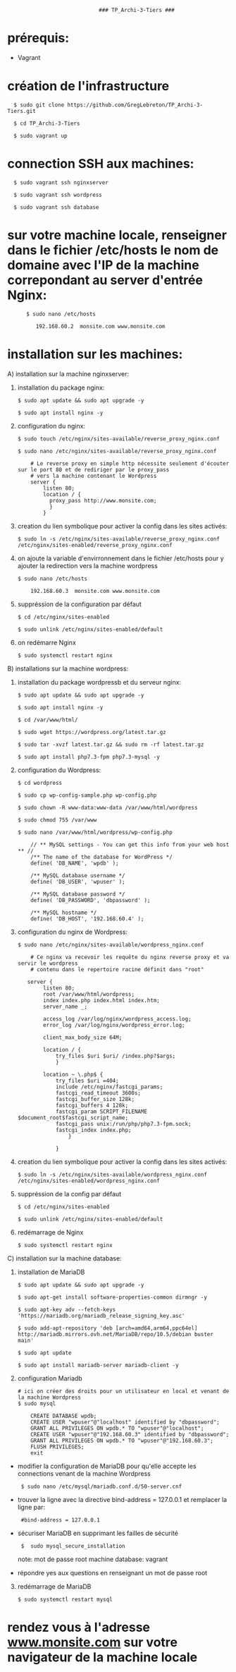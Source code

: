                                  ### TP_Archi-3-Tiers ###
 
 
 
# prérequis:

  - Vagrant
                                          
# création de l'infrastructure

      $ sudo git clone https://github.com/GregLebreton/TP_Archi-3-Tiers.git

      $ cd TP_Archi-3-Tiers 

      $ sudo vagrant up
    
# connection SSH aux machines:

      $ sudo vagrant ssh nginxserver

      $ sudo vagrant ssh wordpress

      $ sudo vagrant ssh database
      
# sur votre machine locale, renseigner dans le fichier /etc/hosts le nom de domaine avec l'IP de la machine correpondant au server d'entrée Nginx:

          $ sudo nano /etc/hosts

             192.168.60.2  monsite.com www.monsite.com


# installation sur les machines:
      
  A) installation sur la machine nginxserver:
  
   1) installation du package nginx:

          $ sudo apt update && sudo apt upgrade -y

          $ sudo apt install nginx -y
      
   2) configuration du nginx:

          $ sudo touch /etc/nginx/sites-available/reverse_proxy_nginx.conf
      
          $ sudo nano /etc/nginx/sites-available/reverse_proxy_nginx.conf

              # Le reverse proxy en simple http nécessite seulement d'écouter sur le port 80 et de rediriger par le proxy_pass
              # vers la machine contenant le Wordpress
              server {
                  listen 80;
                  location / {
                    proxy_pass http://www.monsite.com;
                    }
                  }
                  
   3) creation du lien symbolique pour activer la config dans les sites activés:

          $ sudo ln -s /etc/nginx/sites-available/reverse_proxy_nginx.conf /etc/nginx/sites-enabled/reverse_proxy_nginx.conf
                  
   4) on ajoute la variable d'envirronnement dans le fichier /etc/hosts pour y ajouter la redirection vers la machine wordpress

          $ sudo nano /etc/hosts
          
              192.168.60.3  monsite.com www.monsite.com

   5) suppréssion de la configuration par défaut

          $ cd /etc/nginx/sites-enabled

          $ sudo unlink /etc/nginx/sites-enabled/default
                  
   6) on redémarre Nginx

          $ sudo systemctl restart nginx
      
      
  B) installations sur la machine wordpress:
  
   1) installation du package wordpressb et du serveur nginx:

          $ sudo apt update && sudo apt upgrade -y

          $ sudo apt install nginx -y

          $ cd /var/www/html/

          $ sudo wget https://wordpress.org/latest.tar.gz

          $ sudo tar -xvzf latest.tar.gz && sudo rm -rf latest.tar.gz
          
          $ sudo apt install php7.3-fpm php7.3-mysql -y
      
   2) configuration du Wordpress:
 
          $ cd wordpress

          $ sudo cp wp-config-sample.php wp-config.php

          $ sudo chown -R www-data:www-data /var/www/html/wordpress

          $ sudo chmod 755 /var/www
          
          $ sudo nano /var/www/html/wordpress/wp-config.php

              // ** MySQL settings - You can get this info from your web host ** //
              /** The name of the database for WordPress */
              define( 'DB_NAME', 'wpdb' );

              /** MySQL database username */
              define( 'DB_USER', 'wpuser' );

              /** MySQL database password */
              define( 'DB_PASSWORD', 'dbpassword' );

              /** MySQL hostname */
              define( 'DB_HOST', '192.168.60.4' );

                 
   3) configuration du nginx de Wordpress:
 
          $ sudo nano /etc/nginx/sites-available/wordpress_nginx.conf

              # Ce nginx va recevoir les requête du nginx reverse proxy et va servir le wordpress
              # contenu dans le repertoire racine définit dans "root"
             
             server {
                  listen 80;
                  root /var/www/html/wordpress;
                  index index.php index.html index.htm;
                  server_name _;

                  access_log /var/log/nginx/wordpress_access.log;
                  error_log /var/log/nginx/wordpress_error.log;

                  client_max_body_size 64M;

                  location / {
                      try_files $uri $uri/ /index.php?$args;
                      }

                  location ~ \.php$ {
                      try_files $uri =404;
                      include /etc/nginx/fastcgi_params;
                      fastcgi_read_timeout 3600s;
                      fastcgi_buffer_size 128k;
                      fastcgi_buffers 4 128k;
                      fastcgi_param SCRIPT_FILENAME $document_root$fastcgi_script_name;
                      fastcgi_pass unix:/run/php/php7.3-fpm.sock;
                      fastcgi_index index.php;
                          }

                      }
                      
   4) creation du lien symbolique pour activer la config dans les sites activés:

          $ sudo ln -s /etc/nginx/sites-available/wordpress_nginx.conf /etc/nginx/sites-enabled/wordpress_nginx.conf
          
   5) suppréssion de la config par défaut
          
          $ cd /etc/nginx/sites-enabled

          $ sudo unlink /etc/nginx/sites-enabled/default
                      
   6) redémarrage de Nginx
                      
          $ sudo systemctl restart nginx
          
      
  C) installation sur la machine database:
  
   1) installation de MariaDB

          $ sudo apt update && sudo apt upgrade -y
    
          $ sudo apt-get install software-properties-common dirmngr -y

          $ sudo apt-key adv --fetch-keys 'https://mariadb.org/mariadb_release_signing_key.asc'

          $ sudo add-apt-repository 'deb [arch=amd64,arm64,ppc64el] http://mariadb.mirrors.ovh.net/MariaDB/repo/10.5/debian buster main'

          $ sudo apt update

          $ sudo apt install mariadb-server mariadb-client -y
          
   2) configuration Mariadb

          
          # ici on créer des droits pour un utilisateur en local et venant de la machine Wordpress
          $ sudo mysql
    
              CREATE DATABASE wpdb;
              CREATE USER "wpuser"@"localhost" identified by "dbpassword";
              GRANT ALL PRIVILEGES ON wpdb.* TO "wpuser"@"localhost";
              CREATE USER "wpuser"@"192.168.60.3" identified by "dbpassword";
              GRANT ALL PRIVILEGES ON wpdb.* TO "wpuser"@"192.168.60.3";
              FLUSH PRIVILEGES;
              exit
              
   * modifier la configuration de MariaDB pour qu'elle accepte les connections venant de la machine Wordpress
              
          $ sudo nano /etc/mysql/mariadb.conf.d/50-server.cnf
           
   * trouver la ligne avec la directive bind-address = 127.0.0.1 et remplacer la ligne par: 
   
          #bind-address = 127.0.0.1  
          
   * sécuriser MariaDB en supprimant les failles de sécurité

          $  sudo mysql_secure_installation
        note: mot de passe root machine database: vagrant
           
   * répondre yes aux questions en renseignant un mot de passe root

   3) redémarrage de MariaDB

          $ sudo systemctl restart mysql
 
# rendez vous à l'adresse www.monsite.com sur votre navigateur de la machine locale    
       
      

